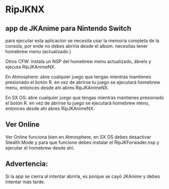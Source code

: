 # RipJKNX
app de JKAnime para Nintendo Switch
----------------------------------------
para ejecutar esta aplicación se necesita usar la memoria completa de la consola, por ende no debes abrirla desde el albúm. necesitas tener homebrew menu (actualizado.)

Otros CFW: instala un NSP del homebrew menu actualizado, ábrelo y ejecuta RipJKAnimeNX.

En Atmosphere: abre cualquier juego que tengas mientras mantienes presionado el botón R. en vez de abrirse tu juego se ejecutará homebrew menu, entonces desde ahí abres RipJKAnimeNX.

En SX OS: abre cualquier juego que tengas mientras mantienes presionado el botón R. en vez de abrirse tu juego se ejecutará homebrew menu, entonces desde ahí abres RipJKAnimeNX.

Ver Online
----------------------------------------
Ver Online funciona bien en Atmosphere, en SX OS debes desactivar Stealth Mode y para que funcione debes instalar el RipJKForwader.nsp y ejecutar el homebrew desde ahí.

Advertencia:
----------------------------------------
Si la app se cierra al intentar abrirla, es porque se cayó JKAnime y debes intentar más tarde.
